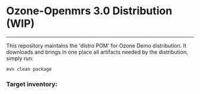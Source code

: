 # Ozone-Openmrs 3.0 Distribution (WIP)

-----

This repository maintains the 'distro POM' for Ozone Demo  distribution.
It downloads and brings in one place all artifacts needed by the distribution, simply run:
```
mvn clean package
```
### Target inventory:

